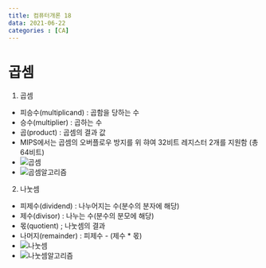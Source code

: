 ```yaml
---
title: 컴퓨터개론 18
data: 2021-06-22
categories : [CA]
---
```


# 곱셈

1. 곱셈
- 피승수(multiplicand) : 곱함을 당하는 수
- 승수(multiplier) : 곱하는 수
- 곱(product) : 곱셈의 결과 값
- MIPS에서는 곱셈의 오버플로우 방지를 위 햐여 32비트 레지스터 2개를 지원함 (총 64비트)
- ![곱셈]()
- ![곱셈알고리즘]()
2. 나눗셈
- 피제수(dividend) : 나누어지는 수(분수의 분자에 해당)
- 제수(divisor) : 나누는 수(분수의 분모에 해당)
- 몫(quotient) ; 나눗셈의 결과
- 나머지(remainder) : 피제수 - (제수 * 몫)
- ![나눗셈]()
- ![나눗셈알고리즘]()

